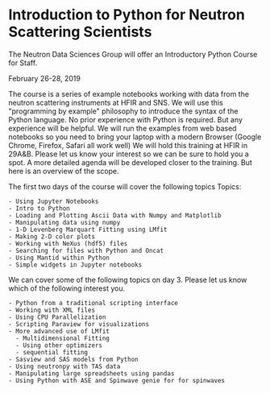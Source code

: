 # Introduction to Python for Neutron Scattering Scientists

The Neutron Data Sciences Group will offer an Introductory Python Course for Staff.

February 26-28, 2019

The course is a series of example notebooks working with data from the neutron scattering instruments at HFIR and SNS.  We will use this "programming by example" philosophy to introduce the syntax of the Python language.
No prior experience with Python is required.  But any experience will be helpful.
We will run the examples from web based notebooks so you need to bring your laptop with a modern Browser (Google Chrome, Firefox, Safari all work well)
We will hold this training at HFIR in 29A&B.  Please let us know your interest so we can be sure to hold you a spot.  A more detailed agenda will be developed closer to the training.  But here is an overview of the scope.

The first two days of the course will cover the following topics
Topics:

    - Using Jupyter Notebooks
    - Intro to Python
    - Loading and Plotting Ascii Data with Numpy and Matplotlib
    - Manipulating data using numpy
    - 1-D Levenberg Marquart Fitting using LMfit
    - Making 2-D color plots
    - Working with NeXus (hdf5) files
    - Searching for files with Python and Oncat
    - Using Mantid within Python
    - Simple widgets in Jupyter notebooks

We can cover some of the following topics on day 3.  Please let us know which of the following interest you.

    - Python from a traditional scripting interface
    - Working with XML files
    - Using CPU Parallelization
    - Scripting Paraview for visualizations
    - More advanced use of LMfit  
      - Multidimensional Fitting
      - Using other optimizers
      - sequential fitting
    - Sasview and SAS models from Python
    - Using neutronpy with TAS data
    - Manipulating large spreadsheets using pandas
    - Using Python with ASE and Spinwave genie for for spinwaves
